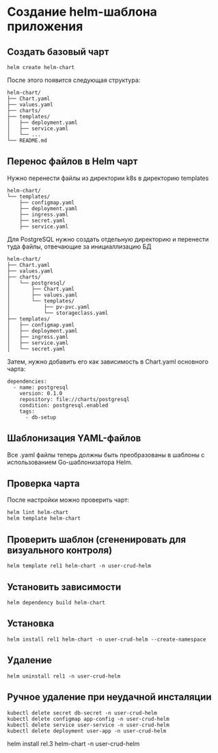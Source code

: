 # Создание helm-шаблона приложения

## Создать базовый чарт
```shell
helm create helm-chart
```

После этого появится следующая структура:
```shell
helm-chart/
├── Chart.yaml
├── values.yaml
├── charts/
├── templates/
│   ├── deployment.yaml
│   ├── service.yaml
│   └── ...
└── README.md
```

## Перенос файлов в Helm чарт
Нужно перенести файлы из директории k8s в директорию templates
```shell
helm-chart/
└── templates/
    ├── configmap.yaml
    ├── deployment.yaml
    ├── ingress.yaml
    ├── secret.yaml
    ├── service.yaml
```

Для PostgreSQL нужно создать отдельную директорию и перенести туда файлы, отвечающие за инициаллизацию БД
```shell
helm-chart/
├── Chart.yaml
├── values.yaml
├── charts/
│   └── postgresql/
│       ├── Chart.yaml
│       ├── values.yaml
│       └── templates/
│           ├── pv-pvc.yaml
│           └── storageclass.yaml
├── templates/
│   ├── configmap.yaml
│   ├── deployment.yaml
│   ├── ingress.yaml
│   ├── service.yaml
│   └── secret.yaml
```

Затем, нужно добавить его как зависимость в Chart.yaml основного чарта:
```shell
dependencies:
  - name: postgresql
    version: 0.1.0
    repository: file://charts/postgresql
    condition: postgresql.enabled
    tags:
      - db-setup
```


## Шаблонизация YAML-файлов
Все .yaml файлы теперь должны быть преобразованы в шаблоны с использованием Go-шаблонизатора Helm.


## Проверка чарта
После настройки можно проверить чарт:
```shell
helm lint helm-chart
helm template helm-chart
```

## Проверить шаблон (сгененировать для визуального контроля)
```shell
helm template rel1 helm-chart -n user-crud-helm
```

## Установить зависимости
```shell
helm dependency build helm-chart
```

## Установка
```shell
helm install rel1 helm-chart -n user-crud-helm --create-namespace
```

## Удаление
```shell
helm uninstall rel1 -n user-crud-helm
```



## Ручное удаление при неудачной инсталяции
```shell
kubectl delete secret db-secret -n user-crud-helm
kubectl delete configmap app-config -n user-crud-helm
kubectl delete service user-service -n user-crud-helm
kubectl delete deployment user-app -n user-crud-helm
```

helm install rel.3 helm-chart -n user-crud-helm